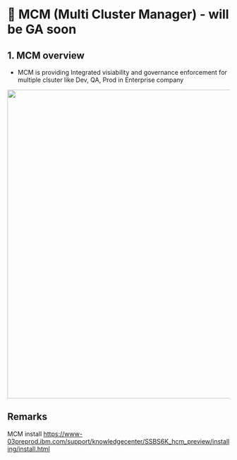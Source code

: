 # :camel: MCM (Multi Cluster Manager) - will be GA soon

## 1. MCM overview
- MCM is providing Integrated visiability and governance enforcement for multiple clsuter like Dev, QA, Prod in Enterprise company

<p align="center" >
<img width=700 src="https://github.com/moreal70/IBM-Cloud-Private-useful-infomation/blob/master/images/mcm-overview.jpg">
</p>


## Remarks
MCM install	https://www-03preprod.ibm.com/support/knowledgecenter/SSBS6K_hcm_preview/installing/install.html

